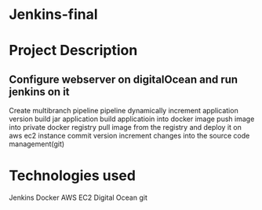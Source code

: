 # Jenkins-final
# Project Description

  ## Configure webserver on digitalOcean and run jenkins on it
  Create multibranch pipeline
  pipeline 
      dynamically increment application version
      build jar application
      build applicatioin into docker image 
      push image into private docker registry
      pull image from the registry and deploy it on aws ec2 instance
      commit version increment changes into the source code management(git)
  
  

# Technologies used
  Jenkins
  Docker
  AWS EC2
  Digital Ocean
  git

